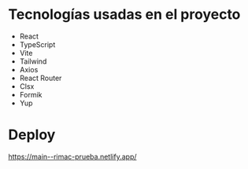 # Tecnologías usadas en el proyecto

- React
- TypeScript
- Vite
- Tailwind
- Axios
- React Router
- Clsx
- Formik
- Yup

# Deploy

https://main--rimac-prueba.netlify.app/
